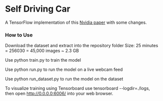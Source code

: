 # Self Driving Car

A TensorFlow implementation of this [Nvidia paper](https://arxiv.org/pdf/1604.07316.pdf) with some changes.

### How to Use
Download the dataset and extract into the repository folder Size: 25 minutes = 256030 = 45,000 images ~ 2.3 GB

Use python train.py to train the model

Use python run.py to run the model on a live webcam feed

Use python run_dataset.py to run the model on the dataset

To visualize training using Tensorboard use tensorboard --logdir=./logs, then open http://0.0.0.0:6006/ into your web browser.
